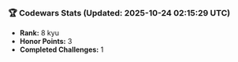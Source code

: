 ### 🏆 Codewars Stats (Updated: 2025-10-24 02:15:29 UTC)

- **Rank:** 8 kyu
- **Honor Points:** 3
- **Completed Challenges:** 1
